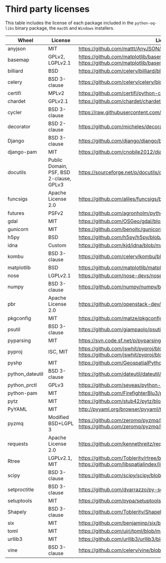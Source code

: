 # Third party licenses

This table includes the license of each package included in the `python-oq-libs` binary package, the `macOS` and `Windows` installers.

| Wheel           | License                                 | License URL                                                                     |
| --------------- | --------------------------------------- | ------------------------------------------------------------------------------- |
| anyjson         | MIT                                     | https://github.com/mattt/AnyJSON/blob/master/LICENSE                            |
| basemap         | GPLv2, LGPLv2.1                         | https://github.com/matplotlib/basemap/blob/master/LICENSE_data<br>https://github.com/matplotlib/basemap/blob/master/LICENSE_geos |
| billiard        | BSD                                     | https://github.com/celery/billiard/blob/master/LICENSE.txt                      |
| celery          | BSD 3-clause                            | https://github.com/celery/celery/blob/master/LICENSE                            |
| certifi         | MPLv2                                   | https://github.com/certifi/python-certifi/blob/master/LICENSE                   |
| chardet         | GPLv2.1                                 | https://github.com/chardet/chardet/blob/master/LICENSE                          |
| cycler          | BSD 3-clause                            | https://raw.githubusercontent.com/matplotlib/cycler/master/LICENSE              |
| decorator       | BSD 2-clause                            | https://github.com/micheles/decorator/blob/master/LICENSE.txt                   |
| Django          | BSD 3-clause                            | https://github.com/django/django/blob/master/LICENSE                            |
| django-pam      | MIT                                     | https://github.com/cnobile2012/django-pam/blob/master/LICENSE.txt               |
| docutils        | Public Domain, PSF, BSD 2-clause, GPLv3 | https://sourceforge.net/p/docutils/code/HEAD/tree/trunk/docutils/COPYING.txt    |
| funcsigs        | Apache License 2.0                      | https://github.com/aliles/funcsigs/blob/master/LICENSE                          |
| futures         | PSFv2                                   | https://github.com/agronholm/pythonfutures/blob/master/LICENSE                  |
| gdal            | MIT                                     | https://github.com/OSGeo/gdal/blob/master/gdal/LICENSE.TXT                      |
| gunicorn        | MIT                                     | https://github.com/benoitc/gunicorn/blob/master/LICENSE                         |
| h5py            | BSD                                     | https://github.com/h5py/h5py/blob/master/licenses/                              |
| idna            | Custom                                  | https://github.com/kjd/idna/blob/master/LICENSE.rst                             |
| kombu           | BSD 3-clause                            | https://github.com/celery/kombu/blob/master/LICENSE                             |
| matplotlib      | BSD                                     | https://github.com/matplotlib/matplotlib/blob/master/LICENSE                    |
| nose            | LGPLv2.1                                | https://github.com/nose-devs/nose/blob/master/lgpl.txt                          |
| numpy           | BSD 3-clause                            | https://github.com/numpy/numpy/blob/master/LICENSE.txt                          |
| pbr             | Apache License 2.0                      | https://github.com/openstack-dev/pbr/blob/master/LICENSE                        |
| pkgconfig       | MIT                                     | https://github.com/matze/pkgconfig/blob/master/LICENSE                          |
| psutil          | BSD 3-clause                            | https://github.com/giampaolo/psutil/blob/master/LICENSE                         |
| pyparsing       | MIT                                     | https://svn.code.sf.net/p/pyparsing/code/trunk/src/LICENSE                      |
| pyproj          | ISC, MIT                                | https://github.com/jswhit/pyproj/blob/master/LICENSE<br>https://github.com/jswhit/pyproj/blob/master/LICENSE_proj4 |
| pyshp           | MIT                                     | https://github.com/GeospatialPython/pyshp/blob/master/LICENSE.TXT               |
| python_dateutil | BSD 3-clause                            | https://github.com/dateutil/dateutil/blob/master/LICENSE                        |
| python_prctl    | GPLv3                                   | https://github.com/seveas/python-prctl/blob/master/COPYING                      |
| python-pam      | MIT                                     | https://github.com/FirefighterBlu3/python-pam/blob/master/LICENSE               |
| pytz            | MIT                                     | https://github.com/stub42/pytz/blob/master/src/LICENSE.txt                      |
| PyYAML          | MIT                                     | http://pyyaml.org/browser/pyyaml/trunk/LICENSE                                  |
| pyzmq           | Modified BSD+LGPL 3                     | https://github.com/zeromq/pyzmq/blob/master/COPYING.BSD<br>https://github.com/zeromq/pyzmq/blob/master/COPYING.LESSER |
| requests        | Apache License 2.0                      | https://github.com/kennethreitz/requests/blob/master/LICENSE                    |
| Rtree           | LGPLv2.1, MIT                           | https://github.com/Toblerity/rtree/blob/master/LICENSE.txt<br>https://github.com/libspatialindex/libspatialindex/blob/master/COPYING |
| scipy           | BSD 3-clause                            | https://github.com/scipy/scipy/blob/master/LICENSE.txt                          |
| setproctitle    | BSD 3-clause                            | https://github.com/dvarrazzo/py-setproctitle/blob/master/COPYRIGHT              |
| setuptools      | MIT                                     | https://github.com/pypa/setuptools/blob/master/LICENSE                          |
| Shapely         | BSD 3-clause                            | https://github.com/Toblerity/Shapely/blob/master/LICENSE.txt                    |
| six             | MIT                                     | https://github.com/benjaminp/six/blob/master/LICENSE                            |
| toml            | MIT                                     | https://github.com/uiri/toml/blob/master/LICENSE                                |
| urllib3         | MIT                                     | https://github.com/urllib3/urllib3/blob/master/LICENSE.txt                      |
| vine            | BSD 3-clause                            | https://github.com/celery/vine/blob/master/LICENSE                              |
